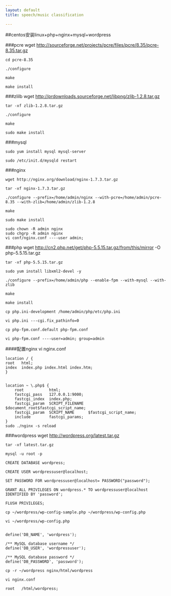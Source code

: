 ```yaml
---
layout: default
title: speech/music classification

---
```


##centos安装linux+php+nginx+mysql+wordpress



###pcre
	wget http://sourceforge.net/projects/pcre/files/pcre/8.35/pcre-8.35.tar.gz

	cd pcre-8.35

	./configure

	make

	make install
###zlilb
	wget http://prdownloads.sourceforge.net/libpng/zlib-1.2.8.tar.gz

	tar -xf zlib-1.2.8.tar.gz

	./configure

	make
	
	sudo make install

###mysql

	sudo yum install mysql mysql-server
	
	sudo /etc/init.d/mysqld restart



###nginx

	wget http://nginx.org/download/nginx-1.7.3.tar.gz
	
	tar -xf nginx-1.7.3.tar.gz
	
	./configure --prefix=/home/admin/nginx --with-pcre=/home/admin/pcre-8.35 --with-zlib=/home/admin/zlib-1.2.8
	
	make
	
	sudo make install
	
	sudo chown -R admin nginx
	sudo chgrp -R admin nginx
	vi conf/nginx.conf ----user admin;

###php
	wget http://cn2.php.net/get/php-5.5.15.tar.gz/from/this/mirror -O php-5.5.15.tar.gz
	
	tar -xf php-5.5.15.tar.gz
	
	sudo yum install libxml2-devel -y
	
	./configure --prefix=/home/admin/php --enable-fpm --with-mysql --with-zlib
	
	make
	
	make install
	
	cp php.ini-development /home/admin/php/etc/php.ini
	
	vi php.ini ---cgi.fix_pathinfo=0
	
	cp php-fpm.conf.default php-fpm.conf
	
	vi php-fpm.conf ----user=admin; group=admin

####配置nginx
	vi nginx.conf

	location / {
    root   html;
    index  index.php index.html index.htm;
	}


    location ~ \.php$ {
        root           html;
        fastcgi_pass   127.0.0.1:9000;
        fastcgi_index  index.php;
        fastcgi_param  SCRIPT_FILENAME  $document_root$fastcgi_script_name;
        fastcgi_param  SCRIPT_NAME      $fastcgi_script_name;
        include        fastcgi_params;
    }
	sudo ./nginx -s reload

###wordpress
	wget http://wordpress.org/latest.tar.gz
	
	tar -xf latest.tar.gz
	
	mysql -u root -p

	CREATE DATABASE wordpress;
	
	CREATE USER wordpressuser@localhost;

	SET PASSWORD FOR wordpressuser@localhost= PASSWORD("password");

	GRANT ALL PRIVILEGES ON wordpress.* TO wordpressuser@localhost IDENTIFIED BY 'password';

	FLUSH PRIVILEGES;

	cp ~/wordpress/wp-config-sample.php ~/wordpress/wp-config.php
	
	vi ~/wordpress/wp-config.php
	

	define('DB_NAME', 'wordpress');
	
	/** MySQL database username */
	define('DB_USER', 'wordpressuser');
	
	/** MySQL database password */
	define('DB_PASSWORD', 'password');

	cp -r ~/wordpress nginx/html/wordpress

	vi nginx.conf

	root   /html/wordpress;
	




